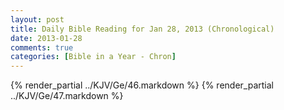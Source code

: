 ```yaml
---
layout: post
title: Daily Bible Reading for Jan 28, 2013 (Chronological)
date: 2013-01-28
comments: true
categories: [Bible in a Year - Chron]
---
```

{% render_partial ../KJV/Ge/46.markdown %}
{% render_partial ../KJV/Ge/47.markdown %}
